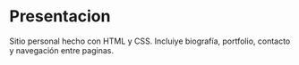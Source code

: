 # Presentacion
Sitio personal hecho con HTML y CSS. Incluiye biografía, portfolio, contacto y navegación entre paginas.
